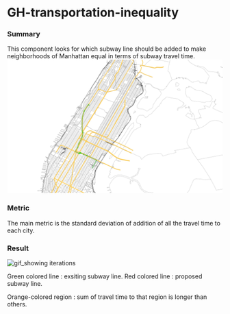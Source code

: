 # GH-transportation-inequality

### Summary

This component looks for which subway line should be added to make neighborhoods of Manhattan equal in terms of subway travel time.
![model_space_img](metric_wayfinding.jpg)

### Metric
The main metric is the standard deviation of addition of all the travel time to each city. 



### Result
![gif_showing iterations](forGSAPPsocial.gif) 

Green colored line : exsiting subway line. 
Red colored line : proposed subway line.

Orange-colored region : sum of travel time to that region is longer than others. 
